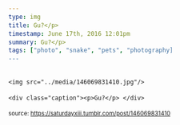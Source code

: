 ```yaml
---
type: img
title: Gu?</p> 
timestamp: June 17th, 2016 12:01pm
summary: Gu?</p> 
tags: ["photo", "snake", "pets", "photography]
---
```


                
                
                
                                                                                        <img src="../media/146069831410.jpg"/>
                                                                                          <div class="caption"><p>Gu?</p> </div>
                                    
                
                
                
                
                                
<small>source: https://saturdayxiii.tumblr.com/post/146069831410</small>